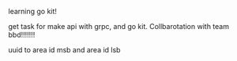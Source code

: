 learning go kit!

get task for make api with grpc, and go kit. Collbarotation with team bbd!!!!!!!

uuid to area id msb and area id lsb